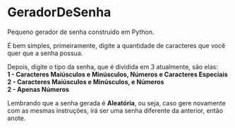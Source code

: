 # GeradorDeSenha
Pequeno gerador de senha construído em Python.

É bem simples, primeiramente, digite a quantidade de caracteres que você quer que a senha possua.

Depois, digite o tipo da senha, que é dividida em 3 atualmente, são elas: <br>
<strong>1 - Caracteres Maiúsculos e Minúsculos, Números e Caracteres Especiais</strong><br>
<strong>2 - Caracteres Maiúsculos e Minúsculos, e Números </strong><br>
<strong>2 - Apenas Números </strong><br>

Lembrando que a senha gerada é <strong>Aleatória</strong>, ou seja, caso gere novamente com as mesmas instruções, irá ser uma senha diferente da anterior, então anote.
<br>
